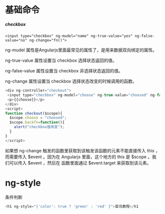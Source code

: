 # 基础命令

##### checkbox

`<input type="checkbox" ng-mudel="name" ng-true-value="yes" ng-false-value="no" ng-change="fn()">`

ng-mudel 属性是Angularjs里面最常见的属性了，是用来数据双向绑定的属性。

ng-true-value 属性设置当 checkbox 选择状态返回的值。

ng-false-value 属性设置当 checkbox 非选择状态返回的值。

ng-change 属性设置当 checkbox 选择状态改变的时候调用的函数。

```js
<div ng-controller="checkout">
 <input type="checkbox" ng-model="choose" ng-true-value="choosed" ng-false-value="unchoosed" ng-change="backfn();">
 <p>{{choose}}</p>
</div>
<script>
function checkout($scope){
  $scope.choose = "choosed";
  $scope.backfn=function(){
    alert("checkbox值改变");
  }
}
</script>
```



如果想 ng-change 触发的函数里获取到该触发该函数的元素不能直接传入 this ，而需要传入 $event 。因为在 Angularjs 里面，这个地方的 this 是 $scope 。我们可以传入 $event ，然后在 函数里面通过 $event.target 来获取到该元素。



# ng-style

条件判断

```js
<h1 ng-style="{'color': true ? 'green' : 'red' }">菜鸟教程</h1
```







